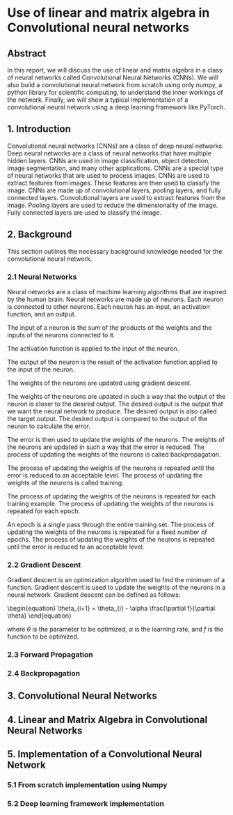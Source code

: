 # Use of linear and matrix algebra in Convolutional neural networks

## Abstract
In this report, we will discuss the use of linear and matrix algebra in a class of neural networks called Convolutional Neural Networks (CNNs). We will also build a convolutional neural network from scratch using only numpy, a python library for scientific computing, to understand the inner workings of the network. Finally, we will show a typical implementation of a convolutional neural network using a deep learning framework like PyTorch.

## 1. Introduction
Convolutional neural networks (CNNs) are a class of deep neural networks. Deep neural networks are a class of neural networks that have multiple hidden layers. CNNs are used in image classification, object detection, image segmentation, and many other applications. CNNs are a special type of neural networks that are used to process images. CNNs are used to extract features from images. These features are then used to classify the image. CNNs are made up of convolutional layers, pooling layers, and fully connected layers. Convolutional layers are used to extract features from the image. Pooling layers are used to reduce the dimensionality of the image. Fully connected layers are used to classify the image.

## 2. Background

This section outlines the necessary background knowledge needed for the convolutional neural network. 

### 2.1 Neural Networks

Neural networks are a class of machine learning algorithms that are inspired by the human brain. Neural networks are made up of neurons. Each neuron is connected to other neurons. Each neuron has an input, an activation function, and an output. 

The input of a neuron is the sum of the products of the weights and the inputs of the neurons connected to it.

The activation function is applied to the input of the neuron. 

The output of the neuron is the result of the activation function applied to the input of the neuron. 

The weights of the neurons are updated using gradient descent. 

The weights of the neurons are updated in such a way that the output of the neuron is closer to the desired output. The desired output is the output that we want the neural network to produce. The desired output is also called the target output. The desired output is compared to the output of the neuron to calculate the error. 

The error is then used to update the weights of the neurons. The weights of the neurons are updated in such a way that the error is reduced. The process of updating the weights of the neurons is called backpropagation. 

The process of updating the weights of the neurons is repeated until the error is reduced to an acceptable level. The process of updating the weights of the neurons is called training. 

The process of updating the weights of the neurons is repeated for each training example. The process of updating the weights of the neurons is repeated for each epoch. 

An epoch is a single pass through the entire training set. The process of updating the weights of the neurons is repeated for a fixed number of epochs. The process of updating the weights of the neurons is repeated until the error is reduced to an acceptable level. 

### 2.2 Gradient Descent

Gradient descent is an optimization algorithm used to find the minimum of a function. Gradient descent is used to update the weights of the neurons in a neural network. Gradient descent can be defined as follows: 

\begin{equation}
\theta_{i+1} = \theta_{i} - \alpha \frac{\partial f}{\partial \theta}
\end{equation}

where $\theta$ is the parameter to be optimized, $\alpha$ is the learning rate, and $f$ is the function to be optimized.

### 2.3 Forward Propagation
### 2.4 Backpropagation

## 3. Convolutional Neural Networks

## 4. Linear and Matrix Algebra in Convolutional Neural Networks

## 5. Implementation of a Convolutional Neural Network
### 5.1 From scratch implementation using Numpy
### 5.2 Deep learning framework implementation